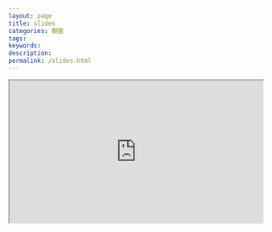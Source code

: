 ```yaml
---
layout: page
title: slides
categories: 橱窗
tags:
keywords:
description:
permalink: /slides.html
---
```




<div style="position: relative; width: 100%; padding-top: 56.25%;">
  <iframe src="https://slides.guofei.site/" style="position: absolute; top: 0; left: 0; width: 100%; height: 100%;"></iframe>
</div>